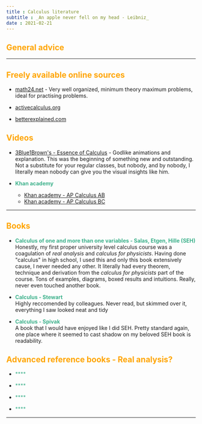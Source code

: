 ```yaml
---
title : Calculus literature
subtitle : _An apple never fell on my head - Leibniz_
date : 2021-02-21 
---
```


## <span style="color:orange"> General advice </span>

<hr>

## <span style="color:orange">Freely available online sources </span>

- [math24.net](math24.net) - Very well organized, minimum theory maximum problems, ideal for practising problems.

- [activecalculus.org](activecalculus.org)

- [betterexplained.com](betterexplained.com)

## <span style="color:orange">Videos</span>

- [3Blue1Brown's - Essence of Calculus](https://www.youtube.com/watch?v=WUvTyaaNkzM&list=PLZHQObOWTQDMsr9K-rj53DwVRMYO3t5Yr) - Godlike animations and explanation. This was the beginning of something new and outstanding. Not a substitute for your regular classes, but nobody, and by nobody, I literally mean nobody can give you the visual insights like him.

- <span style = "color:#3db18b"> **Khan academy** </span>
  
  - [Khan academy - AP Calculus AB](https://www.khanacademy.org/math/ap-calculus-ab)
  - [Khan academy - AP Calculus BC](https://www.khanacademy.org/math/ap-calculus-ab)

<hr>

## <span style="color:orange">Books </span>

- <span style = "color:#3db18b"> **Calculus of one and more than one variables - Salas, Etgen, Hille (SEH)** </span> <br>Honestly, my first proper university level calculus course was a coagulation of _real analysis_ and _calculus for physicists_. Having done "calculus" in high school, I used this and only this book extensively cause, I never needed any other. It literally had every theorem, technique and derivation from the _calculus for physicists_ part of the course. Tons of examples, diagrams, boxed results and intuitions. Really, never even touched another book. 

- <span style = "color:#3db18b">**Calculus - Stewart**</span> <br> Highly reccomended by colleagues. Never read, but skimmed over it, everything I saw looked neat and tidy

- <span style = "color:#3db18b"> **Calculus - Spivak** </span> <br>A book that I would have enjoyed like I did SEH. Pretty standard again, one place where it seemed to cast shadow on my beloved SEH book is readability.

## <span style="color:orange"> Advanced reference books - Real analysis? </span>

- <span style = "color:#3db18b"> **** </span><br>

- <span  style = "color:#3db18b"> **** </span><br>

- <span  style = "color:#3db18b"> **** </span><br>

- <span  style = "color:#3db18b"> **** </span>

<hr>
